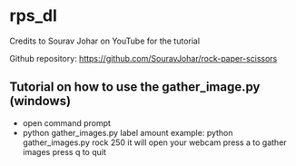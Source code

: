 # rps_dl
Credits to Sourav Johar on YouTube for the tutorial

Github repository:
https://github.com/SouravJohar/rock-paper-scissors

## Tutorial on how to use the gather_image.py (windows)
- open command prompt
- python gather_images.py label amount
  example:
  python gather_images.py rock 250
  it will open your webcam
  press a to gather images
  press q to quit
